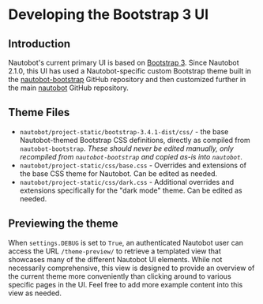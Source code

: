 # Developing the Bootstrap 3 UI

## Introduction

Nautobot's current primary UI is based on [Bootstrap 3](https://getbootstrap.com/docs/3.4/). Since Nautobot 2.1.0, this UI has used a Nautobot-specific custom Bootstrap theme built in the [nautobot-bootstrap](https://github.com/nautobot/nautobot-bootstrap/) GitHub repository and then customized further in the main [nautobot](https://github.com/nautobot/nautobot/) GitHub repository.

## Theme Files

- `nautobot/project-static/bootstrap-3.4.1-dist/css/` - the base Nautobot-themed Bootstrap CSS definitions, directly as compiled from `nautobot-bootstrap`. _These should never be edited manually, only recompiled from `nautobot-bootstrap` and copied as-is into `nautobot`._
- `nautobot/project-static/css/base.css` - Overrides and extensions of the base CSS theme for Nautobot. Can be edited as needed.
- `nautobot/project-static/css/dark.css` - Additional overrides and extensions specifically for the "dark mode" theme. Can be edited as needed.

## Previewing the theme

When `settings.DEBUG` is set to `True`, an authenticated Nautobot user can access the URL `/theme-preview/` to retrieve a templated view that showcases many of the different Nautobot UI elements. While not necessarily comprehensive, this view is designed to provide an overview of the current theme more conveniently than clicking around to various specific pages in the UI. Feel free to add more example content into this view as needed.
